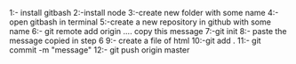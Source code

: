 1:- install gitbash
2:-install node
3:-create new folder with some name
4:-open gitbash in terminal
5:-create a new repository in github with some name
6:- git remote add origin .... copy this message
7:-git init
8:- paste the message copied in step 6
9:- create a file of html
10:-git add .
11:- git commit -m "message"
12:- git push origin master